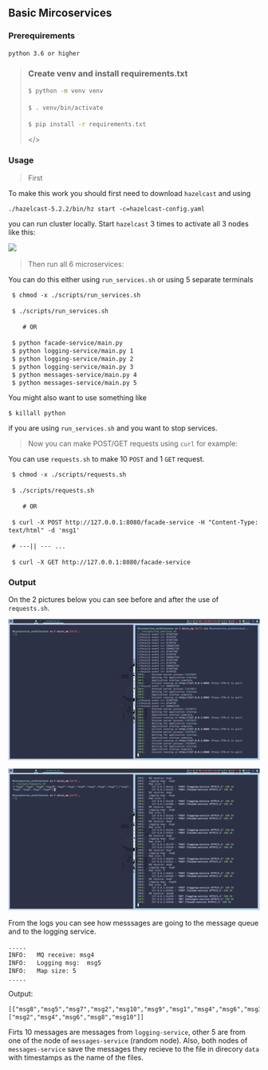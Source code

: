 ## Basic Mircoservices

### Prerequirements
    python 3.6 or higher

> ### Create venv and install requirements.txt
>```bash
>$ python -m venv venv
>
>$ . venv/bin/activate
>
>$ pip install -r requirements.txt 
>
>```
> </>

### Usage
> First

To make this work you should first need to download `hazelcast` and using 

    ./hazelcast-5.2.2/bin/hz start -c=hazelcast-config.yaml

 you can run cluster locally. Start `hazelcast` 3 times to activate all 3 nodes like this:

![](imgs/hazelcast.png)

> Then run all 6 microservices:

You can do this either using `run_services.sh` or using 5 separate terminals 

```
 $ chmod -x ./scripts/run_services.sh

 $ ./scripts/run_services.sh

    # OR

 $ python facade-service/main.py 
 $ python logging-service/main.py 1 
 $ python logging-service/main.py 2 
 $ python logging-service/main.py 3 
 $ python messages-service/main.py 4
 $ python messages-service/main.py 5
```

You might also want to use something like

    $ killall python

if you are using `run_services.sh` and you want to stop services.

> Now you can make POST/GET requests using `curl` for example:

You can use `requests.sh` to make 10 `POST` and 1 `GET` request.
```
 $ chmod -x ./scripts/requests.sh

 $ ./scripts/requests.sh

    # OR
 
 $ curl -X POST http://127.0.0.1:8080/facade-service -H "Content-Type: text/html" -d 'msg1'
 
 # ---|| --- ...
 
 $ curl -X GET http://127.0.0.1:8080/facade-service

```

### Output

On the 2 pictures below you can see before and after the use of `requests.sh`.  

![](imgs/run_services.png)

![](imgs/requests.png)

From the logs you can see how messsages are going to the message queue and to the logging service.

```
.....
INFO:	MQ receive: msg4
INFO:	Logging msg:  msg5
INFO:	Map size: 5
.....
```

Output:
```
[["msg8","msg5","msg7","msg2","msg10","msg9","msg1","msg4","msg6","msg3"],["msg2","msg4","msg6","msg8","msg10"]]
``` 
Firts 10 messages are messages from `logging-service`, other 5 are from one of the node of `messages-service` (random node).
Also, both nodes of `messages-service` save the messages they recieve to the file in direcory `data` with timestamps as the name of the files.

